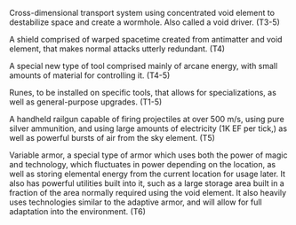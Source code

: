 Cross-dimensional transport system using concentrated void element to destabilize space and create a wormhole. Also called a void driver. (T3-5)

A shield comprised of warped spacetime created from antimatter and void element, that makes normal attacks utterly redundant. (T4)

A special new type of tool comprised mainly of arcane energy, with small amounts of material for controlling it. (T4-5)

Runes, to be installed on specific tools, that allows for specializations, as well as general-purpose upgrades. (T1-5)

A handheld railgun capable of firing projectiles at over 500 m/s, using pure silver ammunition, and using large amounts 
of electricity (1K EF per tick,) as well as powerful bursts of air from the sky element. (T5)

Variable armor, a special type of armor which uses both the power of magic and technology, which fluctuates in power 
depending on the location, as well as storing elemental energy from the current location for usage later.
It also has powerful utilities built into it, such as a large storage area built in a fraction of the area normally 
required using the void element. It also heavily uses technologies similar to the adaptive armor, and will allow for 
full adaptation into the environment. (T6)
